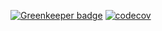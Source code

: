 
[![Greenkeeper badge](https://badges.greenkeeper.io/kvadevack/site.svg)](https://greenkeeper.io/) [![codecov](https://codecov.io/gh/kvadevack/site/branch/master/graph/badge.svg)](https://codecov.io/gh/kvadevack/site)
